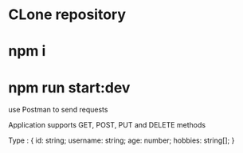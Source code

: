 # CLone repository
# npm i
# npm run start:dev

use Postman to send requests

Application supports GET, POST, PUT and DELETE methods

Type : {
  id: string;
  username: string;
  age: number;
  hobbies: string[];
}